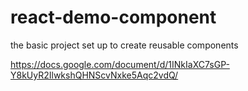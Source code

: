 # react-demo-component
the basic project set up to create reusable components

https://docs.google.com/document/d/1INkIaXC7sGP-Y8kUyR2IlwkshQHNScvNxke5Aqc2vdQ/ 
